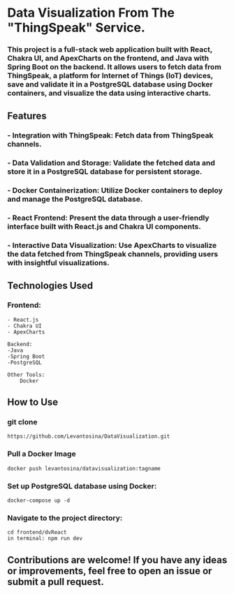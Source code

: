 # Data Visualization  From The "ThingSpeak" Service.

### This project is a full-stack web application built with React, Chakra UI, and ApexCharts on the frontend, and Java with Spring Boot on the backend. It allows users to fetch data from ThingSpeak, a platform for Internet of Things (IoT) devices, save and validate it in a PostgreSQL database using Docker containers, and visualize the data using interactive charts. ### 

## Features
###  -   Integration with ThingSpeak: Fetch data from ThingSpeak channels.
###  -   Data Validation and Storage: Validate the fetched data and store it in a PostgreSQL database for persistent storage.
###  -   Docker Containerization: Utilize Docker containers to deploy and manage the PostgreSQL database.
###  -   React Frontend: Present the data through a user-friendly interface built with React.js and Chakra UI components.
###  -   Interactive Data Visualization: Use ApexCharts to visualize the data fetched from ThingSpeak channels, providing users with insightful visualizations.

## Technologies Used
### Frontend:
    - React.js
    - Chakra UI
    - ApexCharts

    Backend:
    -Java
    -Spring Boot
    -PostgreSQL
    
    Other Tools:
        Docker
## How to Use

###   git clone  
    https://github.com/Levantosina/DataVisualization.git


### Pull a Docker Image

    docker push levantosina/datavisualization:tagname
### Set up PostgreSQL database using Docker:
    docker-compose up -d
### Navigate to the project directory:
    cd frontend/dvReact
    in terminal: npm run dev

## Contributions are welcome! If you have any ideas or improvements, feel free to open an issue or submit a pull request.